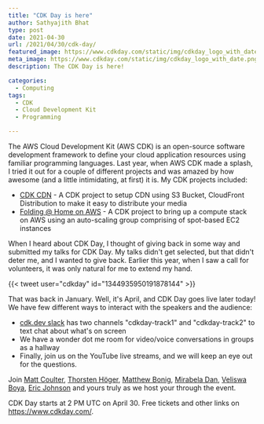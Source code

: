 ```yaml
---
title: "CDK Day is here"
author: Sathyajith Bhat
type: post
date: 2021-04-30
url: /2021/04/30/cdk-day/
featured_image: https://www.cdkday.com/static/img/cdkday_logo_with_date.png
meta_image: https://www.cdkday.com/static/img/cdkday_logo_with_date.png
description: The CDK Day is here!

categories: 
  - Computing
tags:
  - CDK
  - Cloud Development Kit
  - Programming

---
```


The AWS Cloud Development Kit (AWS CDK) is an open-source software development framework to define your cloud application resources using familiar programming languages. Last year, when AWS CDK made a splash, I tried it out for a couple of different projects and was amazed by how awesome (and a little intimidating, at first) it is. My CDK projects included:

- [CDK CDN](https://github.com/SathyaBhat/cdk-cdn) - A CDK project to setup CDN using S3 Bucket, CloudFront Distribution to make it easy to distribute your media
- [Folding @ Home on AWS](https://github.com/SathyaBhat/folding-aws) - A CDK project to bring up a compute stack on AWS using an auto-scaling group comprising of spot-based EC2 instances

When I heard about CDK Day, I thought of giving back in some way and submitted my talks for CDK Day. My talks didn't get selected, but that didn't deter me, and I wanted to give back. Earlier this year, when I saw a call for volunteers, it was only natural for me to extend my hand.

{{< tweet user="cdkday" id="1344935950191878144" >}}

That was back in January. Well, it's April, and CDK Day goes live later today! We have few different ways to interact with the speakers and the audience:

- [cdk.dev slack](https://cdk.dev/posts) has two channels "cdkday-track1" and "cdkday-track2" to text chat about what's on screen
- We have a wonder dot me room for video/voice conversations in groups as a hallway
- Finally, join us on the YouTube live streams, and we will keep an eye out for the questions.

Join [Matt Coulter](https://twitter.com/NIDeveloper), [Thorsten Höger](https://twitter.com/hoegertn), [Matthew Bonig](https://twitter.com/mattbonig), [Mirabela Dan](https://twitter.com/mirabeladd), [Veliswa Boya](https://twitter.com/Vel12171), [Eric Johnson](https://twitter.com/edjgeek) and yours truly as we host your through the event.

CDK Day starts at 2 PM UTC on April 30. Free tickets and other links on https://www.cdkday.com/.
